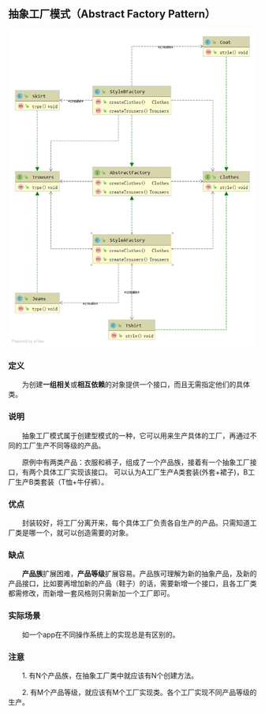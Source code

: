 ## 抽象工厂模式（Abstract Factory Pattern）

![抽象工厂模式](https://github.com/GRain-long/ddstudy/blob/dev/ddstudy-designpattern/src/main/resources/image/abstractFactory.png)

### 定义
&emsp;&emsp;为创建**一组相关**或**相互依赖**的对象提供一个接口，而且无需指定他们的具体类。

### 说明
&emsp;&emsp;抽象工厂模式属于创建型模式的一种，它可以用来生产具体的工厂，再通过不同的工厂生产不同等级的产品。  
  
&emsp;&emsp;原例中有两类产品：衣服和裤子，组成了一个产品族，接着有一个抽象工厂接口，有两个具体工厂实现该接口。
可以认为A工厂生产A类套装(外套+裙子)，B工厂生产B类套装（T恤+牛仔裤）。

### 优点
&emsp;&emsp;封装较好，将工厂分离开来，每个具体工厂负责各自生产的产品。只需知道工厂类是哪一个，就可以创造需要的对象。

### 缺点
&emsp;&emsp;**产品族**扩展困难，**产品等级**扩展容易。产品族可理解为新的抽象产品，及新的产品接口，比如要再增加新的产品（鞋子）的话，需要新增一个接口，且各工厂类都需修改，而新增一套风格则只需新加一个工厂即可。

### 实际场景
&emsp;&emsp;如一个app在不同操作系统上的实现总是有区别的。

### 注意
&emsp;&emsp;1. 有N个产品族，在抽象工厂类中就应该有N个创建方法。  

&emsp;&emsp;2. 有M个产品等级，就应该有M个工厂实现类。各个工厂实现不同产品等级的生产。



